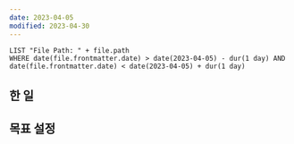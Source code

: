 ```yaml
---
date: 2023-04-05
modified: 2023-04-30
---
```


```dataview
LIST "File Path: " + file.path
WHERE date(file.frontmatter.date) > date(2023-04-05) - dur(1 day) AND date(file.frontmatter.date) < date(2023-04-05) + dur(1 day)
```

## 한 일

## 목표 설정
